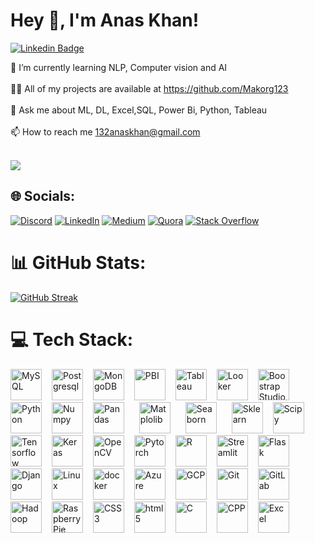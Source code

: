# Hey 👋, I'm Anas Khan!

[![Linkedin Badge](https://img.shields.io/badge/-LinkedIn-0e76a8?style=flat-square&logo=Linkedin&logoColor=white)](https://linkedin.com/in/mohammed-anas-khan-ab91531a4)

🌱 I’m currently learning NLP, Computer vision and AI<br><br>👨‍💻 All of my projects are available at https://github.com/Makorg123<br><br>💬 Ask me about ML, DL, Excel,SQL, Power Bi, Python, Tableau<br><br>📫 How to reach me 132anaskhan@gmail.com<br><br>

[![](https://visitcount.itsvg.in/api?id=Makorg123&icon=5&color=0)](https://visitcount.itsvg.in)
## 🌐 Socials:
[![Discord](https://img.shields.io/badge/Discord-%237289DA.svg?logo=discord&logoColor=white)](https://discord.gg/https://discord.gg/EwrygtCF) [![LinkedIn](https://img.shields.io/badge/LinkedIn-%230077B5.svg?logo=linkedin&logoColor=white)](https://linkedin.com/in/mohammed-anas-khan-ab91531a4) [![Medium](https://img.shields.io/badge/Medium-12100E?logo=medium&logoColor=white)](https://medium.com/@@132anaskhan) [![Quora](https://img.shields.io/badge/Quora-%23B92B27.svg?logo=Quora&logoColor=white)](https://quora.com/profile/Anas-Khan-2039) [![Stack Overflow](https://img.shields.io/badge/-Stackoverflow-FE7A16?logo=stack-overflow&logoColor=white)](https://stackoverflow.com/users/19679452) 

# 📊 GitHub Stats:
[![GitHub Streak](https://streak-stats.demolab.com?user=Makorg123&theme=default)](https://git.io/streak-stats)<br/>

# 💻 Tech Stack:
<div align='left'>
  <img src ='https://profilinator.rishav.dev/skills-assets/mysql-original-wordmark.svg', height = "50" alt = 'MySQL'/><img width='12'/> 
  <img src ='https://profilinator.rishav.dev/skills-assets/postgresql-original-wordmark.svg', height = "50" alt = 'Postgresql'/><img width='12'/> 
  <img src ='https://profilinator.rishav.dev/skills-assets/mongodb-original-wordmark.svg', height = "50" alt = 'MongoDB'/><img width='12'/>
  <img src ='https://profilinator.rishav.dev/skills-assets/powerbi.png', height = "50" alt = 'PBI'/><img width='12'/>
  <img src ='https://profilinator.rishav.dev/skills-assets/tableau.svg', height = "50" alt = 'Tableau'/><img width='12'/> 
  <img src = 'https://ahana.io/wp-content/uploads/2021/04/looker_logo_meta_v0005.png', height = "50" alt = 'Looker'/><img width = '12'/>
  <img src = 'https://bootstrapstudio.io/assets/img/logo.png', height = "50" alt = 'Boostrap Studio'/><img width = '12'/>
  <img src ='https://profilinator.rishav.dev/skills-assets/python-original.svg', height = "50" alt = 'Python'/><img width='12'/> 
  <img src = 'https://w7.pngwing.com/pngs/134/662/png-transparent-numpy-hd-logo.png', height = '50' alt = 'Numpy'/><img width = '12'/>
  <img src = 'https://pandas.pydata.org/static/img/pandas.svg', height = '50' alt ='Pandas'/><img width = '20'/>
  <img src = 'https://image.pngaaa.com/242/4152242-middle.png', height = '50' alt ='Matplolib'/><img width = '20'/>
  <img src = 'https://seaborn.pydata.org/_images/logo-tall-lightbg.svg', height = '50' alt ='Seaborn'/><img width = '20'/>
  <img src ='https://upload.wikimedia.org/wikipedia/commons/0/05/Scikit_learn_logo_small.svg', height = '50' alt = 'Sklearn'/><img width = '12'/>
  <img src ='https://e7.pngegg.com/pngimages/665/534/png-clipart-scipy-numpy-python-scikit-learn-pip-others-miscellaneous-blue.png', height = '50' alt ='Scipy'/><img width ='12'/>
  <img src ='https://profilinator.rishav.dev/skills-assets/tensorflow-icon.svg', height = "50" alt = 'Tensorflow'/><img width='12'/>
  <img src ='https://profilinator.rishav.dev/skills-assets/keras.png', height = "50" alt = 'Keras'/><img width='12'/>
  <img src ='https://profilinator.rishav.dev/skills-assets/opencv-icon.svg', height = "50" alt = 'OpenCV'/><img width='12'/>
  <img src ='https://profilinator.rishav.dev/skills-assets/pytorch-icon.svg', height = "50" alt = 'Pytorch'/><img width='12'/>
  <img src ='https://profilinator.rishav.dev/skills-assets/r.svg', height = "50" alt = 'R'/><img width='12'/>
  <img src = 'https://cdn.analyticsvidhya.com/wp-content/uploads/2021/06/39595st.jpeg', height = "50" alt = 'Streamlit'/><img width = '12'/>
  <img src ='https://profilinator.rishav.dev/skills-assets/flask.png', height = "50" alt = 'Flask'/><img width='12'/>
  <img src ='https://profilinator.rishav.dev/skills-assets/django-original.svg', height = "50" alt = 'Django'/><img width='12'/> 
  <img src ='https://profilinator.rishav.dev/skills-assets/linux-original.svg', height = "50" alt = 'Linux'/><img width='12'/>
  <img src ='https://profilinator.rishav.dev/skills-assets/docker-original-wordmark.svg', height = "50" alt = 'docker'/><img width='12'/> 
  <img src ='https://profilinator.rishav.dev/skills-assets/microsoft_azure-icon.svg', height = "50" alt = 'Azure'/><img width='12'/>
  <img src ='https://profilinator.rishav.dev/skills-assets/google_cloud-icon.svg', height = "50" alt = 'GCP'/><img width='12'/>
  <img src ='https://profilinator.rishav.dev/skills-assets/git-scm-icon.svg', height = "50" alt = 'Git'/><img width='12'/>
  <img src ='https://profilinator.rishav.dev/skills-assets/gitlab.svg', height = "50" alt = 'GitLab'/><img width='12'/>
  <img src ='https://profilinator.rishav.dev/skills-assets/apache_hadoop-icon.svg', height = "50" alt = 'Hadoop'/><img width='12'/>
  <img src ='https://profilinator.rishav.dev/skills-assets/raspberrypi.png', height = "50" alt = 'RaspberryPie'/><img width='12'/>
  <img src = "https://profilinator.rishav.dev/skills-assets/css3-original-wordmark.svg", height="50" alt = 'CSS3'/><img width='12'/>
  <img src ='https://profilinator.rishav.dev/skills-assets/html5-original-wordmark.svg', height = "50" alt = 'html5'/><img width='12'/>
  <img src ='https://profilinator.rishav.dev/skills-assets/c-original.svg', height = "50" alt = 'C'/><img width='12'/>
  <img src ='https://profilinator.rishav.dev/skills-assets/cplusplus-original.svg', height = "50" alt = 'CPP'/><img width='12'/> 
  <img src ='https://www.logo.wine/a/logo/Microsoft_Excel/Microsoft_Excel-Logo.wine.svg', height = '50' alt = 'Excel'/><img width = '12/>

  
## 🏆 GitHub Trophies
![](https://github-profile-trophy.vercel.app/?username=Makorg123&theme=oldie&no-frame=false&no-bg=true&margin-w=4)

### ✍️ Random Dev Quote
![](https://quotes-github-readme.vercel.app/api?type=horizontal&theme=radical)





